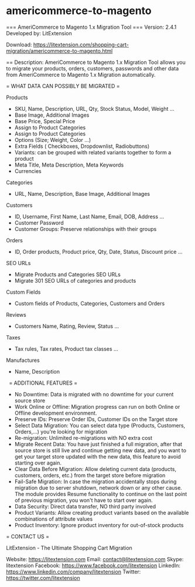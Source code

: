 # americommerce-to-magento
=== AmeriCommerce to Magento 1.x Migration Tool ===
Version: 2.4.1
Developed by: LitExtension

Download: https://litextension.com/shopping-cart-migration/americommerce-to-magento.html

== Description: AmeriCommerce to Magento 1.x Migration Tool allows you to migrate your products, orders, customers, passwords and other data from AmeriCommerce to Magento 1.x Migration automatically.

= WHAT DATA CAN POSSIBLY BE MIGRATED =

Products
* SKU, Name, Description, URL, Qty, Stock Status, Model, Weight ...
* Base Image, Additional Images
* Base Price, Special Price
* Assign to Product Categories
* Assign to Product Categories
* Options (Size; Weight, Color ...)
* Extra Fields ( Checkboxes, Dropdownlist, Radiobuttons)
* Variants: can be grouped with related variants together to form a product
* Meta Title, Meta Description, Meta Keywords
* Currencies

Categories
* URL, Name, Description, Base Image, Additional Images

Customers
* ID, Username, First Name, Last Name, Email, DOB, Address ...
* Customer Password
* Customer Groups: Preserve relationships with their groups

Orders
* ID, Order products, Product price, Qty, Date, Status, Discount price ...

SEO URLs
* Migrate Products and Categories SEO URLs
* Migrate 301 SEO URLs of categories and products

Custom Fields
* Custom fields of Products, Categories, Customers and Orders

Reviews
* Customers Name, Rating, Review, Status ...

Taxes
* Tax rules, Tax rates, Product tax classes ...

Manufactures
* Name, Description

 
= ADDITIONAL FEATURES =
* No Downtime: Data is migrated with no downtime for your current source store
* Work Online or Offline: Migration progress can run on both Online or Offline development environment.
* Preserve IDs: Preserve Order IDs, Customer IDs on the Target store
* Select Data Migration: You can select data type (Products, Customers, Orders,...) you're looking for migration
* Re-migration: Unlimited re-migrations with NO extra cost
* Migrate Recent Data: You have just finished a full migration, after that source store is still live and continue getting new data, and you want to get your target store updated with the new data, this feature to avoid starting over again.
* Clear Data Before Migration: Allow deleting current data (products, customers, orders, etc.) from the target store before migration
* Fail-Safe Migration: In case the migration accidentally stops during migration due to server shutdown, network down or any other cause. The module provides Resume functionality to continue on the last point of previous migration, you won't have to start over again.
* Data Security: Direct data transfer, NO third party involved
* Product Variants: Allow creating product variants based on the available combinations of attribute values
* Product Inventory: Ignore product inventory for out-of-stock products


= CONTACT US =

LitExtension - The Ultimate Shopping Cart Migration

Website: https://litextension.com
Email: contact@litextension.com
Skype: litextension
Facebook: https://www.facebook.com/litextension
LinkedIn: https://www.linkedin.com/company/litextension
Twitter: https://twitter.com/litextension
